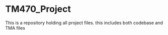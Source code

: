 # TM470_Project
This is a repository holding all project files. this includes both codebase and TMA files

